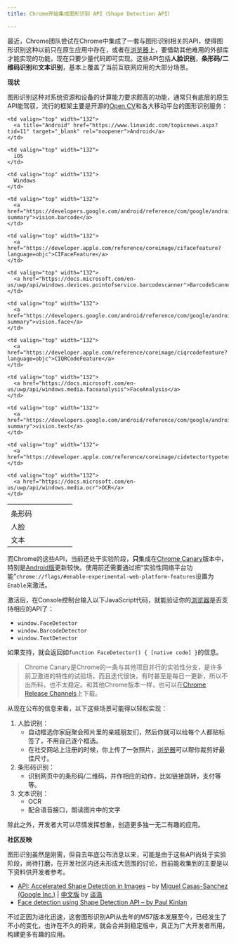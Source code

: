 ```yaml
---
title: Chrome开始集成图形识别 API（Shape Detection API）

---
```

最近，Chrome团队尝试在Chrome中集成了一套与图形识别相关的API，使得图形识别这种以前只在原生应用中存在，或者在[浏览器](https://www.w3cdoc.com)上，要借助其他难用的外部库才能实现的功能，现在只要少量代码即可实现。这些API包括**人脸识别**，**条形码/二维码识别**和**文本识别**，基本上覆盖了当前互联网应用的大部分场景。

**现状**

图形识别这种对系统资源和设备的计算能力要求颇高的功能，通常只有底层的原生API能驾驭，流行的框架主要是开源的[Open CV][1]和各大移动平台的图形识别服务：

<table border="0" cellspacing="0" cellpadding="2">
  <tr>
    <td valign="top" width="132">
    </td>

    <td valign="top" width="132">
      <a title="Android" href="https://www.linuxidc.com/topicnews.aspx?tid=11" target="_blank" rel="noopener">Android</a>
    </td>
    
    <td valign="top" width="132">
      iOS
    </td>
    
    <td valign="top" width="132">
      Windows
    </td>
  </tr>
  <tr>
    <td valign="top" width="132">
      条形码
    </td>

    <td valign="top" width="132">
      <a href="https://developers.google.com/android/reference/com/google/android/gms/vision/barcode/package-summary">vision.barcode</a>
    </td>
    
    <td valign="top" width="132">
      <a href="https://developer.apple.com/reference/coreimage/cifacefeature?language=objc">CIFaceFeature</a>
    </td>
    
    <td valign="top" width="132">
      <a href="https://docs.microsoft.com/en-us/uwp/api/windows.devices.pointofservice.barcodescanner">BarcodeScanner</a>
    </td>
  </tr>
  <tr>
    <td valign="top" width="132">
      人脸
    </td>

    <td valign="top" width="132">
      <a href="https://developers.google.com/android/reference/com/google/android/gms/vision/face/package-summary">vision.face</a>
    </td>
    
    <td valign="top" width="132">
      <a href="https://developer.apple.com/reference/coreimage/ciqrcodefeature?language=objc">CIQRCodeFeature</a>
    </td>
    
    <td valign="top" width="132">
      <a href="https://docs.microsoft.com/en-us/uwp/api/windows.media.faceanalysis">FaceAnalysis</a>
    </td>
  </tr>
  <tr>
    <td valign="top" width="132">
      文本
    </td>

    <td valign="top" width="132">
      <a href="https://developers.google.com/android/reference/com/google/android/gms/vision/text/package-summary">vision.text</a>
    </td>
    
    <td valign="top" width="132">
      <a href="https://developer.apple.com/reference/coreimage/cidetectortypetext">CIDetectorTypeText</a>
    </td>
    
    <td valign="top" width="132">
      <a href="https://docs.microsoft.com/en-us/uwp/api/windows.media.ocr">OCR</a>
    </td>
  </tr>
</table>

而Chrome的这些API，当前还处于实验阶段，**只**集成在[Chrome Canary][2]版本中，特别是[Android版][3]更新较快。使用前还需要通过把“实验性网络平台功能”`chrome://flags/#enable-experimental-web-platform-features`设置为`Enable`来激活。

激活后，在Console控制台输入以下JavaScript代码，就能验证你的[浏览器](https://www.w3cdoc.com)是否支持相应的API了：

* `window.FaceDetector`
* `window.BarcodeDetector`
* `window.TextDetector`

如果支持，就会返回如`function FaceDetector() { [native code] }`的信息。

> Chrome Canary是Chrome的一条与其他项目并行的实验性分支，是许多前卫激进的特性的试验场，而且迭代很快，有时甚至是每日一更新，所以不出所料，也不太稳定。和其他Chrome版本一样，也可以在[Chrome Release Channels][4]上下载。

从现在公布的信息来看，以下这些场景可能得以轻松实现：

  1. 人脸识别：
      * 自动框选你家庭聚会照片里的亲戚朋友们，然后你就可以给每个人都贴标签了，不用自己逐个框选。
      * 在社交网站上注册的时候，你上传了一张照片，[浏览器](https://www.w3cdoc.com)可以帮你裁剪好最佳尺寸。
  2. 条形码识别：
      * 识别网页中的条形码/二维码，并作相应的动作，比如链接跳转，支付等等。
  3. 文本识别：
      * OCR
      * 配合语音接口，朗读图片中的文字

除此之外，开发者大可以尽情发挥想象，创造更多独一无二有趣的应用。

**社区反映**

图形识别虽然是刚需，但自去年底公布消息以来，可能是由于这些API尚处于实验阶段，尚待打磨，在开发社区内还未形成大范围的讨论，目前能收集到的主要是以下资料供开发者参考。

* [API: Accelerated Shape Detection in Images][5] &#8211; by [Miguel Casas-Sanchez (Google Inc.)][6] | [中文版][7] by [谈浩][8]
* [Face detection using Shape Detection API &#8211; by Paul Kinlan][9]

不过正因为进化迅速，这套图形识别API从去年的M57版本发展至今，已经发生了不小的变化，也许在不久的将来，就会合并到稳定版中，真正为广大开发者所用，构建更多有趣的应用。

 [1]: https://docs.opencv.org/2.4/modules/contrib/doc/facerec/facerec_tutorial.html
 [2]: https://www.google.com/chrome/browser/canary.html
 [3]: https://play.google.com/store/apps/details?id=com.chrome.canary
 [4]: https://www.chromium.org/getting-involved/dev-channel
 [5]: https://wicg.github.io/shape-detection-api/
 [6]: https://github.com/miguelao
 [7]: https://wicg.github.io/shape-detection-api/index-zh-cn.html
 [8]: https://neotan.github.io/
 [9]: https://paul.kinlan.me/face-detection/
